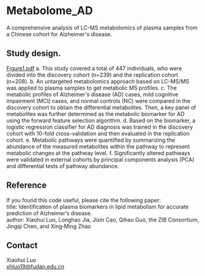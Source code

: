 # Metabolome_AD
A comprehensive analysis of LC-MS metabolomics of plasma samples from a Chinese cohort for Alzheimer's disease.

## Study design.
[Figure1.pdf](https://github.com/user-attachments/files/22917949/Figure1.pdf)
a. This study covered a total of 447 individuals, who were divided into the discovery cohort (n=239) and the replication cohort (n=208). b. An untargeted metabolomics approach based on LC–MS/MS was applied to plasma samples to get metabolic MS profiles. c. The metabolic profiles of Alzheimer's disease (AD) cases, mild cognitive impairment (MCI) cases, and   normal controls (NC) were compared in the discovery cohort to obtain the differential metabolites. Then, a key panel of metabolites was further determined as the metabolic biomarker for AD using the forward feature selection algorithm. d. Based on the biomarker, a logistic regression classifier for AD diagnosis was trained in the discovery cohort with 10-fold cross-validation and then evaluated in the replication cohort. e. Metabolic pathways were quantified by summarizing the abundance of the measured metabolites within the pathway to represent metabolic changes at the pathway level. f. Significantly altered pathways were validated in external cohorts by principal components analysis (PCA) and differential tests of pathway abundance.  

## Reference
If you found this code useful, please cite the following paper:  
  title: Identification of plasma biomarkers in lipid metabolism for accurate prediction of Alzheimer’s disease.  
  author: Xiaohui Luo, Longhao Jia, Jixin Cao, Qihao Guo, the ZIB Consortium, Jingqi Chen, and Xing‑Ming Zhao 
  
## Contact
  Xiaohui Luo  
  xhluo19@fudan.edu.cn
